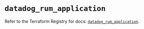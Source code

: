 # `datadog_rum_application`

Refer to the Terraform Registry for docs: [`datadog_rum_application`](https://registry.terraform.io/providers/datadog/datadog/3.43.1/docs/resources/rum_application).
